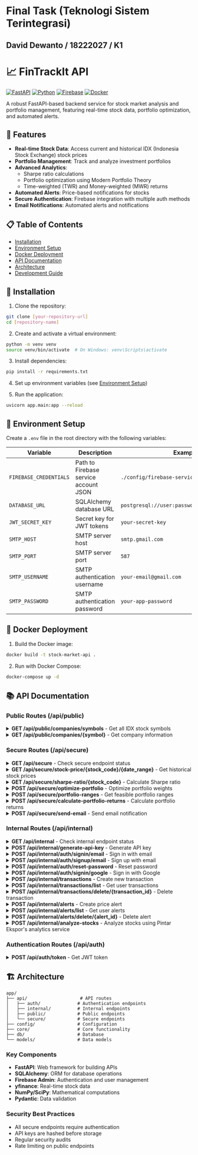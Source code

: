 # Final Task (Teknologi Sistem Terintegrasi)
## David Dewanto / 18222027 / K1

# 📈 FinTrackIt API

[![FastAPI](https://img.shields.io/badge/FastAPI-0.0.115.6-009688.svg?style=flat&logo=FastAPI&logoColor=white)](https://fastapi.tiangolo.com)
[![Python](https://img.shields.io/badge/Python-3.12-3776AB.svg?style=flat&logo=Python&logoColor=white)](https://www.python.org)
[![Firebase](https://img.shields.io/badge/Firebase-FFCA28.svg?style=flat&logo=Firebase&logoColor=black)](https://firebase.google.com)
[![Docker](https://img.shields.io/badge/Docker-2496ED.svg?style=flat&logo=Docker&logoColor=white)](https://www.docker.com)

A robust FastAPI-based backend service for stock market analysis and portfolio management, featuring real-time stock data, portfolio optimization, and automated alerts.

## 🌟 Features

- **Real-time Stock Data**: Access current and historical IDX (Indonesia Stock Exchange) stock prices
- **Portfolio Management**: Track and analyze investment portfolios
- **Advanced Analytics**: 
  - Sharpe ratio calculations
  - Portfolio optimization using Modern Portfolio Theory
  - Time-weighted (TWR) and Money-weighted (MWR) returns
- **Automated Alerts**: Price-based notifications for stocks
- **Secure Authentication**: Firebase integration with multiple auth methods
- **Email Notifications**: Automated alerts and notifications

## 📋 Table of Contents

- [Installation](#-installation)
- [Environment Setup](#-environment-setup)
- [Docker Deployment](#-docker-deployment)
- [API Documentation](#-api-documentation)
- [Architecture](#-architecture)
- [Development Guide](#-development-guide)

## 🚀 Installation

1. Clone the repository:
```bash
git clone [your-repository-url]
cd [repository-name]
```

2. Create and activate a virtual environment:
```bash
python -m venv venv
source venv/bin/activate  # On Windows: venv\Scripts\activate
```

3. Install dependencies:
```bash
pip install -r requirements.txt
```

4. Set up environment variables (see [Environment Setup](#-environment-setup))

5. Run the application:
```bash
uvicorn app.main:app --reload
```

## 🔧 Environment Setup

Create a `.env` file in the root directory with the following variables:

| Variable | Description | Example |
|----------|-------------|---------|
| `FIREBASE_CREDENTIALS` | Path to Firebase service account JSON | `./config/firebase-service-account.json` |
| `DATABASE_URL` | SQLAlchemy database URL | `postgresql://user:password@localhost/dbname` |
| `JWT_SECRET_KEY` | Secret key for JWT tokens | `your-secret-key` |
| `SMTP_HOST` | SMTP server host | `smtp.gmail.com` |
| `SMTP_PORT` | SMTP server port | `587` |
| `SMTP_USERNAME` | SMTP authentication username | `your-email@gmail.com` |
| `SMTP_PASSWORD` | SMTP authentication password | `your-app-password` |

## 🐳 Docker Deployment

1. Build the Docker image:
```bash
docker build -t stock-market-api .
```

2. Run with Docker Compose:
```bash
docker-compose up -d
```

## 📚 API Documentation

### Public Routes (/api/public)

<details>
<summary><b>GET /api/public/companies/symbols</b> - Get all IDX stock symbols</summary>

#### Response
```json
{
  "symbols": ["BBCA", "TLKM", ...],
  "count": 750
}
```
</details>

<details>
<summary><b>GET /api/public/companies/{symbol}</b> - Get company information</summary>

#### Parameters
- `symbol`: Stock symbol (e.g., "BBCA")

#### Response
```json
{
  "symbol": "BBCA",
  "company_name": "Bank Central Asia Tbk",
  "sector": "Financial Services",
  "industry": "Banking",
  "market_cap": 1234567890,
  "description": "Company description..."
}
```
</details>

### Secure Routes (/api/secure)

<details>
<summary><b>GET /api/secure</b> - Check secure endpoint status</summary>

#### Response
```json
{
  "message": "This is a secure endpoint"
}
```
</details>

<details>
<summary><b>GET /api/secure/stock-price/{stock_code}/{date_range}</b> - Get historical stock prices</summary>

#### Parameters
- `stock_code`: Stock symbol
- `date_range`: Date range in format "YYYY-MM-DD_YYYY-MM-DD"

#### Response
```json
{
  "symbol": "BBCA.JK",
  "prices": [
    {
      "date": "2024-01-10",
      "closing_price": 9450,
      "volume_thousands": 15678
    },
    ...
  ]
}
```
</details>

<details>
<summary><b>GET /api/secure/sharpe-ratio/{stock_code}</b> - Calculate Sharpe ratio</summary>

#### Parameters
- `stock_code`: Stock symbol

#### Response
```json
{
  "stock_code": "BBCA",
  "sharpe_ratio": 1.234,
  "avg_annual_return": 0.156,
  "return_volatility": 0.089,
  "risk_free_rate": 0.055
}
```
</details>

<details>
<summary><b>POST /api/secure/optimize-portfolio</b> - Optimize portfolio weights</summary>

#### Request
```json
{
  "stock_codes": ["BBCA", "TLKM", "UNVR"],
  "target_return": 0.15,
  "target_volatility": null
}
```

#### Response
```json
{
  "allocations": [
    {
      "stock_code": "BBCA",
      "weight": 0.4
    },
    ...
  ],
  "expected_return": 0.15,
  "expected_volatility": 0.12,
  "sharpe_ratio": 1.45,
  "risk_free_rate": 0.055,
  "optimization_criteria": "return",
  "target_value": 0.15
}
```
</details>

<details>
<summary><b>POST /api/secure/portfolio-ranges</b> - Get feasible portfolio ranges</summary>

#### Request
```json
{
  "stock_codes": ["BBCA", "TLKM"]
}
```

#### Response
```json
{
  "return_range": {
    "min": 0.05,
    "max": 0.25
  },
  "volatility_range": {
    "min": 0.10,
    "max": 0.30
  }
}
```
</details>

<details>
<summary><b>POST /api/secure/calculate-portfolio-returns</b> - Calculate portfolio returns</summary>

#### Request
```json
{
  "transactions": [
    {
      "id": "tx_123",
      "uid": "user_123",
      "stock_code": "BBCA",
      "transaction_type": "buy",
      "quantity": 100,
      "price_per_share": 8500,
      "total_value": 850000,
      "transaction_date": "2024-01-10T14:30:00Z"
    }
  ]
}
```

#### Response
```json
{
  "portfolio_twr": 0.156,
  "portfolio_mwr": 0.145,
  "calculation_date": "2024-01-15T08:30:00Z",
  "start_date": "2024-01-10T14:30:00Z",
  "end_date": "2024-01-15T00:00:00Z",
  "stock_breakdown": {}
}
```
</details>

<details>
<summary><b>POST /api/secure/send-email</b> - Send email notification</summary>

#### Request
```json
{
  "recipient_email": "user@example.com",
  "subject": "Stock Alert",
  "body": "Your stock alert message..."
}
```

#### Response
```json
{
  "success": true,
  "message": "Email sent successfully"
}
```
</details>

### Internal Routes (/api/internal)

<details>
<summary><b>GET /api/internal</b> - Check internal endpoint status</summary>

#### Response
```json
{
  "message": "This is an internal endpoint"
}
```
</details>

<details>
<summary><b>POST /api/internal/generate-api-key</b> - Generate API key</summary>

#### Request
```json
{
  "full_name": "John Doe",
  "application_name": "Trading App",
  "organization": "Example Corp",
  "email": "john@example.com",
  "phone_number": "+1234567890"
}
```

#### Response
```json
{
  "api_key": "sk_test_abc123...",
  "full_name": "John Doe",
  ...
}
```
</details>

<details>
<summary><b>POST /api/internal/auth/signin/email</b> - Sign in with email</summary>

#### Request
```json
{
  "email": "user@example.com",
  "password": "password123"
}
```

#### Response
```json
{
  "uid": "user123",
  "email": "user@example.com",
  "email_verified": true,
  "display_name": "John Doe",
  "id_token": "firebase_id_token",
  "message": null
}
```
</details>

<details>
<summary><b>POST /api/internal/auth/signup/email</b> - Sign up with email</summary>

#### Request
```json
{
  "email": "user@example.com",
  "password": "password123",
  "display_name": "John Doe"
}
```

#### Response
```json
{
  "uid": "user123",
  "email": "user@example.com",
  "email_verified": false,
  "message": "Please check your email for verification link"
}
```
</details>

<details>
<summary><b>POST /api/internal/auth/reset-password</b> - Reset password</summary>

#### Request
```json
{
  "email": "user@example.com"
}
```

#### Response
```json
{
  "success": true,
  "message": "Password reset email sent successfully"
}
```
</details>

<details>
<summary><b>POST /api/internal/auth/signin/google</b> - Sign in with Google</summary>

#### Request
```json
{
  "id_token": "google_id_token"
}
```

#### Response
```json
{
  "uid": "user123",
  "email": "user@example.com",
  "email_verified": true,
  "display_name": "John Doe",
  "id_token": "firebase_id_token",
  "message": null
}
```
</details>

<details>
<summary><b>POST /api/internal/transactions</b> - Create new transaction</summary>

#### Request
```json
{
  "stock_code": "BBCA",
  "transaction_type": "buy",
  "quantity": 100,
  "transaction_date": "2024-01-10T14:30:00Z",
  "token": "firebase_id_token"
}
```

#### Response
```json
{
  "id": "tx_123",
  "stock_code": "BBCA",
  "quantity": 100,
  "price_per_share": 9450,
  "total_value": 945000,
  "transaction_date": "2024-01-10T14:30:00Z"
}
```
</details>

<details>
<summary><b>POST /api/internal/transactions/list</b> - Get user transactions</summary>

#### Request
```json
{
  "token": "firebase_id_token"
}
```

#### Response
```json
{
  "transactions": [
    {
      "id": "tx_123",
      "stock_code": "BBCA",
      "quantity": 100,
      "price_per_share": 9450,
      "total_value": 945000,
      "transaction_date": "2024-01-10T14:30:00Z"
    },
    ...
  ]
}
```
</details>

<details>
<summary><b>POST /api/internal/transactions/delete/{transaction_id}</b> - Delete transaction</summary>

#### Request
```json
{
  "token": "firebase_id_token"
}
```

#### Response
```json
{
  "message": "Transaction deleted successfully"
}
```
</details>

<details>
<summary><b>POST /api/internal/alerts</b> - Create price alert</summary>

#### Request
```json
{
  "stock_code": "BBCA",
  "trigger_price": 9500,
  "trigger_type": "above",
  "notification_hour": 9,
  "is_repeating": true,
  "token": "firebase_id_token"
}
```

#### Response
```json
{
  "id": "alert_123",
  "stock_code": "BBCA",
  "trigger_price": 9500,
  "trigger_type": "above",
  "notification_hour": 9,
  "is_repeating": true,
  "is_active": true
}
```
</details>

<details>
<summary><b>POST /api/internal/alerts/list</b> - Get user alerts</summary>

#### Request
```json
{
  "token": "firebase_id_token"
}
```

#### Response
```json
{
  "alerts": [
    {
      "id": "alert_123",
      "stock_code": "BBCA",
      "trigger_price": 9500,
      "trigger_type": "above",
      "notification_hour": 9,
      "is_repeating": true,
      "is_active": true
    },
    ...
  ]
}
```
</details>

<details>
<summary><b>POST /api/internal/alerts/delete/{alert_id}</b> - Delete alert</summary>

#### Request
```json
{
  "token": "firebase_id_token"
}
```

#### Response
```json
{
  "message": "Alert deleted successfully"
}
```
</details>

<details>
<summary><b>POST /api/internal/analyze-stocks</b> - Analyze stocks using Pintar Ekspor's analytics service</summary>

#### Request
```json
{
  "stock_codes": ["BBCA", "TLKM"]
}
```

#### Response
```json
{
  "analysis_results": {
    "trends": [...],
    "forecasts": [...],
    "metrics": {...}
  }
}
```
</details>

### Authentication Routes (/api/auth)

<details>
<summary><b>POST /api/auth/token</b> - Get JWT token</summary>

#### Request
Requires API key authentication via header

#### Response
```json
{
  "access_token": "eyJ0eXAiOiJKV1QiL...",
  "token_type": "bearer"
}
```
</details>

## 🏗 Architecture

```
app/
├── api/                    # API routes
│   ├── auth/              # Authentication endpoints
│   ├── internal/          # Internal endpoints
│   ├── public/            # Public endpoints
│   └── secure/            # Secure endpoints
├── config/                # Configuration
├── core/                  # Core functionality
├── db/                    # Database
└── models/                # Data models
```

### Key Components

- **FastAPI**: Web framework for building APIs
- **SQLAlchemy**: ORM for database operations
- **Firebase Admin**: Authentication and user management
- **yfinance**: Real-time stock data
- **NumPy/SciPy**: Mathematical computations
- **Pydantic**: Data validation

### Security Best Practices

- All secure endpoints require authentication
- API keys are hashed before storage
- Regular security audits
- Rate limiting on public endpoints